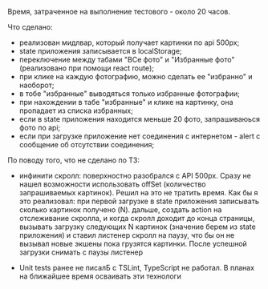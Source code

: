 Время, затраченное на выполнение тестового - около 20 часов.

Что сделано:
 - реализован мидлвар, который получает картинки по api 500px;
 - state приложения записывается в localStorage;
 - переключение между табами "ВСе фото" и "Избранные фото" (реализовано при помощи react route);
 - при клике на каждую фотографию, можно сделать ее "избранно" и наоборот;
 - в тобе "избранные" выводяться только избранные фотографии;
 - при нахождении в табе "избранные" и клике на картинку, она пропадает из списка избранных;
 - если в state приложения находится меньше 20 фото, запрашиваюься фото по api;
 - если при загрузке приложение нет соединения с интернетом - alert с сообщение об отсутствии соединения;

По поводу того, что не сделано по ТЗ:

 - инфинити скролл: поверхностно разобрался с API 500px. Сразу не нашел
 возможности использовать offSet (количество запрашиваемых картинок). Решил на это не тратить время. 
 Как бы я это реализовал: при первой загрузке в state приложения записывать сколько картинок получено (N). дальше, создать action на отслеживание скролла, и когда скролл доходит до конца страницы, вызывать загрузку следующих N картинок (значение берем из state приложения) и ставил листенер скролл на паузу, что бы он не вызывал новые экшены пока грузятся картинки. После успешной загрузки снимать с паузы листенер
 
  - Unit tests ранее не писалБ с TSLint, TypeScript не работал. В планах на ближайшее время осваивать эти технологи 

